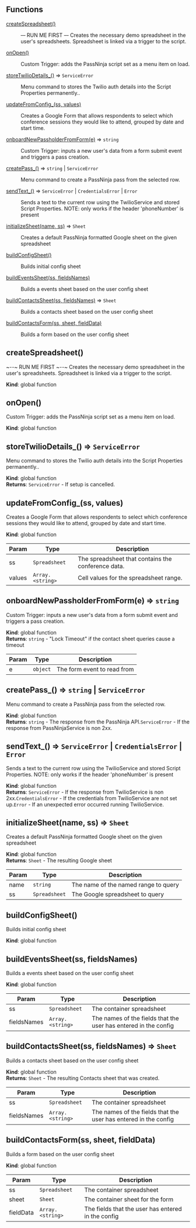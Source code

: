 ## Functions

<dl>
<dt><a href="#createSpreadsheet">createSpreadsheet()</a></dt>
<dd><p><del><em>--</em></del> RUN ME FIRST <del><em>--</em></del>
 Creates the necessary demo spreadsheet in the user&#39;s spreadsheets.
 Spreadsheet is linked via a trigger to the script.</p>
</dd>
<dt><a href="#onOpen">onOpen()</a></dt>
<dd><p>Custom Trigger: adds the PassNinja script set as a menu item on load.</p>
</dd>
<dt><a href="#storeTwilioDetails_">storeTwilioDetails_()</a> ⇒ <code>ServiceError</code></dt>
<dd><p>Menu command to stores the Twilio auth details into the Script Properties permanently..</p>
</dd>
<dt><a href="#updateFromConfig_">updateFromConfig_(ss, values)</a></dt>
<dd><p>Creates a Google Form that allows respondents to select which conference
sessions they would like to attend, grouped by date and start time.</p>
</dd>
<dt><a href="#onboardNewPassholderFromForm">onboardNewPassholderFromForm(e)</a> ⇒ <code>string</code></dt>
<dd><p>Custom Trigger: inputs a new user&#39;s data from a form submit event and triggers a pass creation.</p>
</dd>
<dt><a href="#createPass_">createPass_()</a> ⇒ <code>string</code> | <code>ServiceError</code></dt>
<dd><p>Menu command to create a PassNinja pass from the selected row.</p>
</dd>
<dt><a href="#sendText_">sendText_()</a> ⇒ <code>ServiceError</code> | <code>CredentialsError</code> | <code>Error</code></dt>
<dd><p>Sends a text to the current row using the TwilioService and stored Script Properties.
 NOTE: only works if the header &#39;phoneNumber&#39; is present</p>
</dd>
<dt><a href="#initializeSheet">initializeSheet(name, ss)</a> ⇒ <code>Sheet</code></dt>
<dd><p>Creates a default PassNinja formatted Google sheet on the given spreadsheet</p>
</dd>
<dt><a href="#buildConfigSheet">buildConfigSheet()</a></dt>
<dd><p>Builds initial config sheet</p>
</dd>
<dt><a href="#buildEventsSheet">buildEventsSheet(ss, fieldsNames)</a></dt>
<dd><p>Builds a events sheet based on the user config sheet</p>
</dd>
<dt><a href="#buildContactsSheet">buildContactsSheet(ss, fieldsNames)</a> ⇒ <code>Sheet</code></dt>
<dd><p>Builds a contacts sheet based on the user config sheet</p>
</dd>
<dt><a href="#buildContactsForm">buildContactsForm(ss, sheet, fieldData)</a></dt>
<dd><p>Builds a form based on the user config sheet</p>
</dd>
</dl>

<a name="createSpreadsheet"></a>

## createSpreadsheet()
~*--*~ RUN ME FIRST ~*--*~
 Creates the necessary demo spreadsheet in the user's spreadsheets.
 Spreadsheet is linked via a trigger to the script.

**Kind**: global function  
<a name="onOpen"></a>

## onOpen()
Custom Trigger: adds the PassNinja script set as a menu item on load.

**Kind**: global function  
<a name="storeTwilioDetails_"></a>

## storeTwilioDetails\_() ⇒ <code>ServiceError</code>
Menu command to stores the Twilio auth details into the Script Properties permanently..

**Kind**: global function  
**Returns**: <code>ServiceError</code> - If setup is cancelled.  
<a name="updateFromConfig_"></a>

## updateFromConfig\_(ss, values)
Creates a Google Form that allows respondents to select which conference
sessions they would like to attend, grouped by date and start time.

**Kind**: global function  

| Param | Type | Description |
| --- | --- | --- |
| ss | <code>Spreadsheet</code> | The spreadsheet that contains the conference data. |
| values | <code>Array.&lt;string&gt;</code> | Cell values for the spreadsheet range. |

<a name="onboardNewPassholderFromForm"></a>

## onboardNewPassholderFromForm(e) ⇒ <code>string</code>
Custom Trigger: inputs a new user's data from a form submit event and triggers a pass creation.

**Kind**: global function  
**Returns**: <code>string</code> - "Lock Timeout" if the contact sheet queries cause a timeout  

| Param | Type | Description |
| --- | --- | --- |
| e | <code>object</code> | The form event to read from |

<a name="createPass_"></a>

## createPass\_() ⇒ <code>string</code> \| <code>ServiceError</code>
Menu command to create a PassNinja pass from the selected row.

**Kind**: global function  
**Returns**: <code>string</code> - The response from the PassNinja API.<code>ServiceError</code> - If the response from PassNinjaService is non 2xx.  
<a name="sendText_"></a>

## sendText\_() ⇒ <code>ServiceError</code> \| <code>CredentialsError</code> \| <code>Error</code>
Sends a text to the current row using the TwilioService and stored Script Properties.
 NOTE: only works if the header 'phoneNumber' is present

**Kind**: global function  
**Returns**: <code>ServiceError</code> - If the response from TwilioService is non 2xx.<code>CredentialsError</code> - If the credentials from TwilioService are not set up.<code>Error</code> - If an unexpected error occurred running TwilioService.  
<a name="initializeSheet"></a>

## initializeSheet(name, ss) ⇒ <code>Sheet</code>
Creates a default PassNinja formatted Google sheet on the given spreadsheet

**Kind**: global function  
**Returns**: <code>Sheet</code> - The resulting Google sheet  

| Param | Type | Description |
| --- | --- | --- |
| name | <code>string</code> | The name of the named range to query |
| ss | <code>Spreadsheet</code> | The Google spreadsheet to query |

<a name="buildConfigSheet"></a>

## buildConfigSheet()
Builds initial config sheet

**Kind**: global function  
<a name="buildEventsSheet"></a>

## buildEventsSheet(ss, fieldsNames)
Builds a events sheet based on the user config sheet

**Kind**: global function  

| Param | Type | Description |
| --- | --- | --- |
| ss | <code>Spreadsheet</code> | The container spreadsheet |
| fieldsNames | <code>Array.&lt;string&gt;</code> | The names of the fields that the user has entered in the config |

<a name="buildContactsSheet"></a>

## buildContactsSheet(ss, fieldsNames) ⇒ <code>Sheet</code>
Builds a contacts sheet based on the user config sheet

**Kind**: global function  
**Returns**: <code>Sheet</code> - The resulting Contacts sheet that was created.  

| Param | Type | Description |
| --- | --- | --- |
| ss | <code>Spreadsheet</code> | The container spreadsheet |
| fieldsNames | <code>Array.&lt;string&gt;</code> | The names of the fields that the user has entered in the config |

<a name="buildContactsForm"></a>

## buildContactsForm(ss, sheet, fieldData)
Builds a form based on the user config sheet

**Kind**: global function  

| Param | Type | Description |
| --- | --- | --- |
| ss | <code>Spreadsheet</code> | The container spreadsheet |
| sheet | <code>Sheet</code> | The container sheet for the form |
| fieldData | <code>Array.&lt;string&gt;</code> | The fields that the user has entered in the config |


